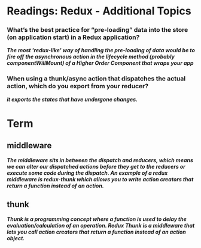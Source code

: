 
# Readings: Redux - Additional Topics


### What’s the best practice for “pre-loading” data into the store (on application start) in a Redux application?
***The most 'redux-like' way of handling the pre-loading of data would be to fire off the asynchronous action in the lifecycle method (probably componentWillMount) of a Higher Order Component that wraps your app***

### When using a thunk/async action that dispatches the actual action, which do you export from your reducer?
***it exports the states that have undergone changes.***




# Term

## middleware
***The middleware sits in between the dispatch and reducers, which means we can alter our dispatched actions before they get to the reducers or execute some code during the dispatch. An example of a redux middleware is redux-thunk which allows you to write action creators that return a function instead of an action.***

## thunk
***Thunk is a programming concept where a function is used to delay the evaluation/calculation of an operation. Redux Thunk is a middleware that lets you call action creators that return a function instead of an action object.***
